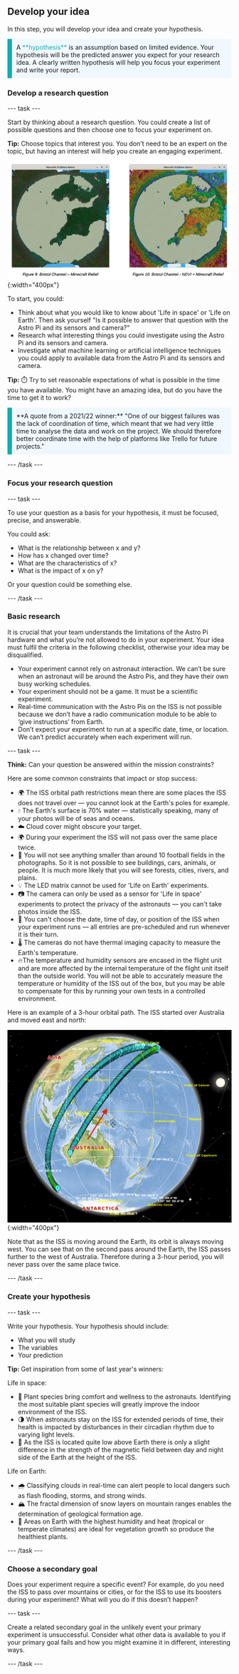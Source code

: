## Develop your idea

In this step, you will develop your idea and create your hypothesis. 

<p style="border-left: solid; border-width:10px; border-color: #0faeb0; background-color: aliceblue; padding: 10px;">
A <span style="color: #0faeb0">**hypothesis**</span> is an assumption based on limited evidence. Your hypothesis will be the predicted answer you expect for your research idea. A clearly written hypothesis will help you focus your experiment and write your report. 
</p>

### Develop a research question

--- task ---

Start by thinking about a research question. You could create a list of possible questions and then choose one to focus your experiment on. 

**Tip:** Choose topics that interest you. You don't need to be an expert on the topic, but having an interest will help you create an engaging experiment. 

![Side by side images from the Minecraft world project by team Atlantes.](images/Minecraft.png){:width="400px"}

To start, you could:

+ Think about what you would like to know about 'Life in space' or 'Life on Earth'. Then ask yourself "Is it possible to answer that question with the Astro Pi and its sensors and camera?"
+ Research what interesting things you could investigate using the Astro Pi and its sensors and camera.
+ Investigate what machine learning or artificial intelligence techniques you could apply to available data from the Astro Pi and its sensors and camera. 

**Tip:** ⏱️ Try to set reasonable expectations of what is possible in the time you have available. You might have an amazing idea, but do you have the time to get it to work?

<p style="border-left: solid; border-width:10px; border-color: #0faeb0; background-color: aliceblue; padding: 10px;">
**A quote from a 2021/22 winner:** "One of our biggest failures was the lack of coordination of time, which meant that we had very little time to analyse the data and work on the project. We should therefore better coordinate time with the help of platforms like Trello for future projects." 
</p>

--- /task ---

### Focus your research question 

--- task ---

To use your question as a basis for your hypothesis, it must be focused, precise, and answerable. 

You could ask:

+ What is the relationship between x and y? 
+ How has x changed over time? 
+ What are the characteristics of x?
+ What is the impact of x on y?

Or your question could be something else.

--- /task ---

### Basic research

It is crucial that your team understands the limitations of the Astro Pi hardware and what you’re not allowed to do in your experiment. Your idea must fulfil the criteria in the following checklist, otherwise your idea may be disqualified.

+ Your experiment cannot rely on astronaut interaction. We can’t be sure when an astronaut will be around the Astro Pis, and they have their own busy working schedules.
+ Your experiment should not be a game. It must be a scientific experiment.
+ Real-time communication with the Astro Pis on the ISS is not possible because we don’t have a radio communication module to be able to ‘give instructions’ from Earth.
+ Don’t expect your experiment to run at a specific date, time, or location. We can’t predict accurately when each experiment will run.


--- task ---

**Think:** Can your question be answered within the mission constraints?

Here are some common constraints that impact or stop success:
+ 🌍 The ISS orbital path restrictions mean there are some places the ISS does not travel over &mdash; you cannot look at the Earth's poles for example.
+ 💧 The Earth's surface is 70% water &mdash; statistically speaking, many of your photos will be of seas and oceans.
+ ☁️ Cloud cover might obscure your target.
+ 🌍 During your experiment the ISS will not pass over the same place twice.
+ 🔎 You will not see anything smaller than around 10 football fields in the photographs. So it is not possible to see buildings, cars, animals, or people. It is much more likely that you will see forests, cities, rivers, and plains. 
+ 💡 The LED matrix cannot be used for 'Life on Earth' experiments.
+ 📷 The camera can only be used as a sensor for 'Life in space' experiments to protect the privacy of the astronauts &mdash; you can't take photos inside the ISS.
+ 📅 You can't choose the date, time of day, or position of the ISS when your experiment runs &mdash; all entries are pre-scheduled and run whenever it is their turn.
+ 🌡️ The cameras do not have thermal imaging capacity to measure the Earth's temperature.
+ 🔥The temperature and humidity sensors are encased in the flight unit and are more affected by the internal temperature of the flight unit itself than the outside world. You will not be able to accurately measure the temperature or humidity of the ISS out of the box, but you may be able to compensate for this by running your own tests in a controlled environment. 

Here is an example of a 3-hour orbital path. The ISS started over Australia and moved east and north:

![Image of the Earth overlaid with a path of travel showing the ISS moving north and east, then coming back south and west, ending up further west than when it started.](images/single_lap.png){:width="400px"}

Note that as the ISS is moving around the Earth, its orbit is always moving west. You can see that on the second pass around the Earth, the ISS passes further to the west of Australia. Therefore during a 3-hour period, you will never pass over the same place twice. 

 
--- /task ---

### Create your hypothesis

--- task ---

Write your hypothesis. Your hypothesis should include:
+ What you will study
+ The variables
+ Your prediction

**Tip:** Get inspiration from some of last year's winners:

Life in space:
+ 🌿 Plant species bring comfort and wellness to the astronauts. Identifying the most suitable plant species will greatly improve the indoor environment of the ISS.
+ 🌗 When astronauts stay on the ISS for extended periods of time, their health is impacted by disturbances in their circadian rhythm due to varying light levels. 
+ 🧲 As the ISS is located quite low above Earth there is only a slight difference in the strength of the magnetic field between day and night side of the Earth at the height of the ISS. 

Life on Earth:
+ 🌧️ Classifying clouds in real-time can alert people to local dangers such as flash flooding, storms, and strong winds. 
+ 🏔️ The fractal dimension of snow layers on mountain ranges enables the determination of geological formation age.
+ 🌱 Areas on Earth with the highest humidity and heat (tropical or temperate climates) are ideal for vegetation growth so produce the healthiest plants.

--- /task ---

### Choose a secondary goal

Does your experiment require a specific event? For example, do you need the ISS to pass over mountains or cities, or for the ISS to use its boosters during your experiment? What will you do if this doesn’t happen? 

--- task ---

Create a related secondary goal in the unlikely event your primary experiment is unsuccessful. Consider what other data is available to you if your primary goal fails and how you might examine it in different, interesting ways.

--- /task ---

